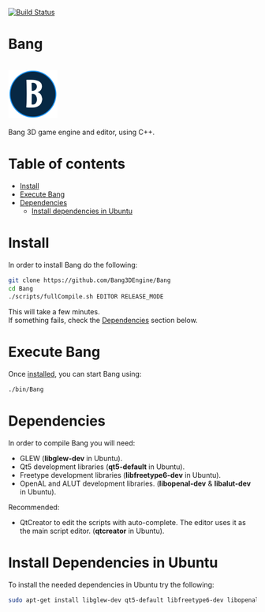 [![Build Status](https://travis-ci.org/Bang3DEngine/Bang.svg?branch=master)](https://travis-ci.org/Bang3DEngine/Bang)
# Bang
<br/>
<img src="/EngineAssets/BangLogo.png" width="100">
<br/> <br/>
Bang 3D game engine and editor, using C++. <br/> 

# Table of contents
  * [Install](#install)
  * [Execute Bang](#execute-bang)
  * [Dependencies](#dependencies)
    * [Install dependencies in Ubuntu](#install-dependencies-in-ubuntu)
  
# Install
In order to install Bang do the following:
``` Bash
git clone https://github.com/Bang3DEngine/Bang
cd Bang
./scripts/fullCompile.sh EDITOR RELEASE_MODE
```
This will take a few minutes. <br/>
If something fails, check the [Dependencies](#dependencies) section below.

# Execute Bang
Once [installed](#install), you can start Bang using:
```Bash
./bin/Bang
```

# Dependencies
In order to compile Bang you will need:
  - GLEW (**libglew-dev** in Ubuntu).
  - Qt5 development libraries (**qt5-default** in Ubuntu).
  - Freetype development libraries (**libfreetype6-dev** in Ubuntu).
  - OpenAL and ALUT development libraries. (**libopenal-dev** & **libalut-dev** in Ubuntu).

Recommended:  
  - QtCreator to edit the scripts with auto-complete. The editor uses it as the main script editor. (**qtcreator** in Ubuntu).

# Install Dependencies in Ubuntu
To install the needed dependencies in Ubuntu try the following:
``` Bash
sudo apt-get install libglew-dev qt5-default libfreetype6-dev libopenal-dev libalut-dev qtcreator
```
